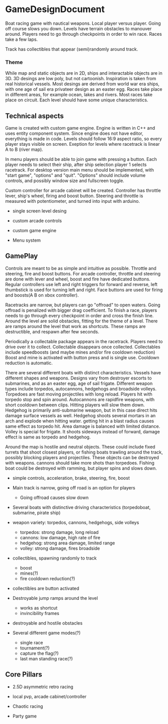 # GameDesignDocument

Boat racing game with nautical weapons. Local player versus player. Going off course slows you down. Levels have terrain obstacles to manouver around. Players need to go through checkpoints in order to win race. Races take a few laps.

Track has collectibles that appear (semi)randomly around track. 

### Theme

While map and static objects are in 2D, ships and interactable objects are in 3D.
3D desings are low poly, but not cartoonish. Inspiration is taken from real historical vessels.
Most desings are derived from world war era ships, with one age of sail era privateer design as an easter egg.
Races take place in different areas, for example ocean, lakes and rivers. Most races take place on circuit.
Each level should have some unique characteristics.


## Technical aspects

Game is created with custom game engine. Engine is written in C++ and uses entity component system.
Since engine does not have editor, everything is made in code.
Levels should follow 16:9 aspect ratio, so every player stays visible on screen.
Exeption for levels where racetrack is linear A to B (river map).

In menu players should be able to join game with pressing a button.
Each player needs to select their ship, after ship selection player 1 selects racetrack.
For desktop version main menu should be implemented, with "start game", "options" and "quit".
"Options" should include volume controls, and possibly window size and fullscreen toggle.

Custom controller for arcade cabinet will be created. Controller has throttle lever, ship's wheel, firing and boost button.
Steering and throttle is measured with potentiometer, and turned into input with arduino.

- single screen level desing 

- custom arcade controls

- custom game engine

- Menu system


## GamePlay

Controls are meant to be as simple and intuitive as possible. Throttle and steering, fire and boost buttons.
For arcade controller, throttle and steering are done with lever and wheel, boost and fire have dedicated buttons.
Regular controllers use left and right triggers for forward and reverse, left thumbstick is used for turning left and right.
Face buttons are used for firing and boosts(A B on xbox controller).

Racetracks are narrow, but players can go "offroad" to open waters. Going offroad is penalized with bigger drag coefficient.
To finish a race, players needs to go through every checkpoint in order and cross the finish line.
Around the level are solid obstacles, fitting for the theme of a level.
There are ramps around the level that work as shortcuts. These ramps are destructible, and respawn after few seconds.

Periodically a collectable package appears in the racetrack. Players need to drive over it to collect. Collectable disappears once collected. Collectables include speedboosts (and maybe mines and/or fire cooldown reduction)
Boost and mine is activated with button press and is single use. Cooldown reduction is automatic.

There are several different boats with distinct characteristics. Vessels have different shapes and weapons.
Designs vary from destroyer escorts to submarines, and as an easter egg, age of sail frigate.
Different weapon types include torpedos, autocannons, hedgehogs and broadside volleys.
Torpedoes are fast moving projectiles with long reload. Players hit with torpedo stop and spin around.
Autocannons are rapidfire weapons, with short cooldown between clips. Hitting players will slow them down.
Hedgehog is primarily anti-submarine weapon, but in this case direct hits damage surface vessels as well. Hedgehog shoots several mortars in an arch and explode when hitting water. getting hit in a blast radius causes same effect as torpedo hit. Area damage is balanced with limited distance.
Volley is special for frigate. It shoots sideways instead of forward, damage effect is same as torpedo and hedgehog.

Around the map is hostile and neutral objects. These could include fixed turrets that shoot closest players, or fishing boats trawling around the track, possibly blocking players and projectiles.
These objects can be destroyed with weapons. cannons should take more shots than torpedoes.
Fishing boat could be destroyed with ramming, but player spins and slows down.



- simple controls, acceleration, brake, steering, fire, boost

- Main track is narrow, going off road is an option for players 
    - Going offroad causes slow down

- Several boats with distinctive driving characteristics (torpedoboat, submarine, pirate ship)

- weapon variety: torpedos, cannons, hedgehogs, side volleys
    - torpedos: strong damage, long reload
    - cannons: low damage, high rate of fire
    - hedgehog: strong area damage, limited range
    - volley: strong damage, fires broadside

- collectibles, spawning randomly to track
    - boost
    - mines(?)
    - fire cooldown reduction(?)

- collectibles are button activated

- Destroyable jump ramps around the level
    - works as shortcut 
    - invincibility frames

- destroyable and hostile obstacles

- Several different game modes(?)
    - single race
    - tournament(?)
    - capture the flag(?)
    - last man standing race(?)


## Core Pillars

- 2.5D asymmetric retro racing 

- local pvp, arcade cabinet/controller

- Chaotic racing

- Party game

